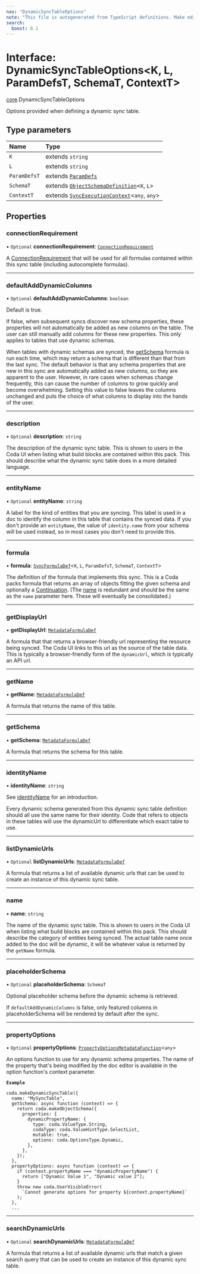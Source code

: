 ```yaml
---
nav: "DynamicSyncTableOptions"
note: "This file is autogenerated from TypeScript definitions. Make edits to the comments in the TypeScript file and then run `make docs` to regenerate this file."
search:
  boost: 0.1
---
```

# Interface: DynamicSyncTableOptions<K, L, ParamDefsT, SchemaT, ContextT\>

[core](../modules/core.md).DynamicSyncTableOptions

Options provided when defining a dynamic sync table.

## Type parameters

| Name | Type |
| :------ | :------ |
| `K` | extends `string` |
| `L` | extends `string` |
| `ParamDefsT` | extends [`ParamDefs`](../types/core.ParamDefs.md) |
| `SchemaT` | extends [`ObjectSchemaDefinition`](core.ObjectSchemaDefinition.md)<`K`, `L`\> |
| `ContextT` | extends [`SyncExecutionContext`](core.SyncExecutionContext.md)<`any`, `any`\> |

## Properties

### connectionRequirement

• `Optional` **connectionRequirement**: [`ConnectionRequirement`](../enums/core.ConnectionRequirement.md)

A [ConnectionRequirement](../enums/core.ConnectionRequirement.md) that will be used for all formulas contained within
this sync table (including autocomplete formulas).

___

### defaultAddDynamicColumns

• `Optional` **defaultAddDynamicColumns**: `boolean`

Default is true.

If false, when subsequent syncs discover new schema properties, these properties will not automatically be
added as new columns on the table. The user can still manually add columns for these new properties.
This only applies to tables that use dynamic schemas.

When tables with dynamic schemas are synced, the [getSchema](core.DynamicSyncTableOptions.md#getschema) formula is run each time,
which may return a schema that is different than that from the last sync. The default behavior
is that any schema properties that are new in this sync are automatically added as new columns,
so they are apparent to the user. However, in rare cases when schemas change frequently,
this can cause the number of columns to grow quickly and become overwhelming. Setting this
value to false leaves the columns unchanged and puts the choice of what columns to display
into the hands of the user.

___

### description

• `Optional` **description**: `string`

The description of the dynamic sync table. This is shown to users in the Coda UI
when listing what build blocks are contained within this pack.
This should describe what the dynamic sync table does in a more detailed language.

___

### entityName

• `Optional` **entityName**: `string`

A label for the kind of entities that you are syncing. This label is used in a doc to identify
the column in this table that contains the synced data. If you don't provide an `entityName`, the value
of `identity.name` from your schema will be used instead, so in most cases you don't need to provide this.

___

### formula

• **formula**: [`SyncFormulaDef`](core.SyncFormulaDef.md)<`K`, `L`, `ParamDefsT`, `SchemaT`, `ContextT`\>

The definition of the formula that implements this sync. This is a Coda packs formula
that returns an array of objects fitting the given schema and optionally a [Continuation](core.Continuation.md).
(The [name](core.SyncFormulaDef.md#name) is redundant and should be the same as the `name` parameter here.
These will eventually be consolidated.)

___

### getDisplayUrl

• **getDisplayUrl**: [`MetadataFormulaDef`](../types/core.MetadataFormulaDef.md)

A formula that that returns a browser-friendly url representing the
resource being synced. The Coda UI links to this url as the source
of the table data. This is typically a browser-friendly form of the
`dynamicUrl`, which is typically an API url.

___

### getName

• **getName**: [`MetadataFormulaDef`](../types/core.MetadataFormulaDef.md)

A formula that returns the name of this table.

___

### getSchema

• **getSchema**: [`MetadataFormulaDef`](../types/core.MetadataFormulaDef.md)

A formula that returns the schema for this table.

___

### identityName

• **identityName**: `string`

See [identityName](core.SyncTableOptions.md#identityname) for an introduction.

Every dynamic schema generated from this dynamic sync table definition should all use the same name
for their identity. Code that refers to objects in these tables will use the dynamicUrl to
differentiate which exact table to use.

___

### listDynamicUrls

• `Optional` **listDynamicUrls**: [`MetadataFormulaDef`](../types/core.MetadataFormulaDef.md)

A formula that returns a list of available dynamic urls that can be
used to create an instance of this dynamic sync table.

___

### name

• **name**: `string`

The name of the dynamic sync table. This is shown to users in the Coda UI
when listing what build blocks are contained within this pack.
This should describe the category of entities being synced. The actual
table name once added to the doc will be dynamic, it will be whatever value
is returned by the `getName` formula.

___

### placeholderSchema

• `Optional` **placeholderSchema**: `SchemaT`

Optional placeholder schema before the dynamic schema is retrieved.

If `defaultAddDynamicColumns` is false, only featured columns
in placeholderSchema will be rendered by default after the sync.

___

### propertyOptions

• `Optional` **propertyOptions**: [`PropertyOptionsMetadataFunction`](../types/core.PropertyOptionsMetadataFunction.md)<`any`\>

An options function to use for any dynamic schema properties.
The name of the property that's being modified by the doc editor
is available in the option function's context parameter.

**`Example`**

```
coda.makeDynamicSyncTable({
  name: "MySyncTable",
  getSchema: async function (context) => {
    return coda.makeObjectSchema({
      properties: {
        dynamicPropertyName: {
          type: coda.ValueType.String,
          codaType: coda.ValueHintType.SelectList,
          mutable: true,
          options: coda.OptionsType.Dynamic,
        },
      },
    });
  },
  propertyOptions: async function (context) => {
    if (context.propertyName === "dynamicPropertyName") {
      return ["Dynamic Value 1", "Dynamic value 2"];
    }
    throw new coda.UserVisibleError(
      `Cannot generate options for property ${context.propertyName}`
    );
  },
  ...
```

___

### searchDynamicUrls

• `Optional` **searchDynamicUrls**: [`MetadataFormulaDef`](../types/core.MetadataFormulaDef.md)

A formula that returns a list of available dynamic urls that match a given
search query that can be used to create an instance of this dynamic sync table.
